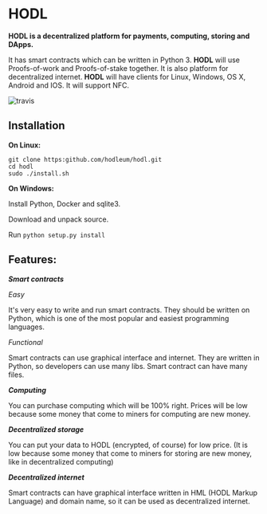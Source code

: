 # HODL
**HODL is a decentralized platform for payments, computing, storing and DApps.**

It has smart contracts which can be written in Python 3. **HODL** will use Proofs-of-work and Proofs-of-stake together. It is also platform for decentralized internet.
**HODL** will have clients for Linux, Windows, OS X, Android and IOS. It will support NFC.

![travis](https://travis-ci.org/hodleum/hodl.svg?branch=master)

Installation
------
**On Linux:**

	git clone https:github.com/hodleum/hodl.git
	cd hodl
	sudo ./install.sh
	
**On Windows:**

Install Python, Docker and sqlite3.

Download and unpack source.

Run `python setup.py install`

Features:
----
***Smart contracts***

*Easy*

It's very easy to write and run smart contracts. They should be written on Python, which is one of the most popular and easiest programming languages.

*Functional*

Smart contracts can use graphical interface and internet. They are written in Python, so developers can use many libs. Smart contract can have many files.

***Computing***

You can purchase computing which will be 100% right. Prices will be low because some money that come to miners for computing are new money.

***Decentralized storage***

You can put your data to HODL (encrypted, of course) for low price. (It is low because some money that come to miners for storing are new money, like in decentralized computing)

***Decentralized internet***

Smart contracts can have graphical interface written in HML (HODL Markup Language) and domain name, so it can be used as decentralized internet.
